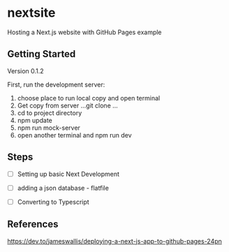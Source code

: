 # nextsite
Hosting a Next.js website with GitHub Pages example

## Getting Started

Version 0.1.2

First, run the development server:

1. choose place to run local copy and open terminal
1. Get copy from server   ...git clone ...
1. cd to project directory
1. npm update
2. npm run mock-server
3. open another terminal and  npm run dev


## Steps

 - [ ] Setting up basic Next Development
 - [ ] adding a json database -  flatfile
 - [ ] Converting to Typescript


## References
https://dev.to/jameswallis/deploying-a-next-js-app-to-github-pages-24pn
